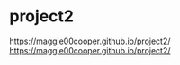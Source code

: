# project2

 https://maggie00cooper.github.io/project2/
 https://maggie00cooper.github.io/project2/

